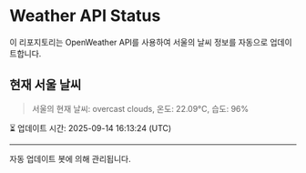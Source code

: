 
# Weather API Status

이 리포지토리는 OpenWeather API를 사용하여 서울의 날씨 정보를 자동으로 업데이트합니다.

## 현재 서울 날씨
> 서울의 현재 날씨: overcast clouds, 온도: 22.09°C, 습도: 96%

⏳ 업데이트 시간: 2025-09-14 16:13:24 (UTC)

---
자동 업데이트 봇에 의해 관리됩니다.
